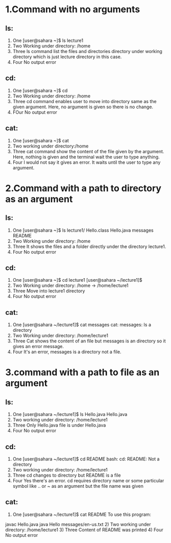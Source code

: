 # 1.Command with no arguments

## ls:

1) One [user@sahara ~]$ ls
lecture1
2) Two Working under directory: /home
3) Three ls command list the files and directories directory under working directory which is just lecture directory in this case.
4) Four No output error

## cd:

1) One [user@sahara ~]$ cd
2) Two Working under directory: /home
3) Three cd command enables user to move into directory same as the given argument. Here, no argument is given so there is no change.
4) FOur No output error

## cat:
1) One [user@sahara ~]$ cat
2) Two working under directory:/home
3) Three cat command show the content of the file given by the argument. Here, nothing is given and the terminal wait the user to type anything.
4) Four I would not say it gives an error. It waits until the user to type any argument.


# 2.Command with a path to directory as an argument

## ls:
1) One [user@sahara ~]$ ls lecture1/
Hello.class  Hello.java  messages  README
2) Two Working under directory: /home
3) Three It shows the files and a folder directly under the directory lecture1.
4) Four No output error

## cd:
1) One [user@sahara ~]$ cd lecture1
[user@sahara ~/lecture1]$ 
2) Two Working under directory: /home -> /home/lecture1
3) Three Move into lecture1 directory
4) Four No output error

## cat:
1) One [user@sahara ~/lecture1]$ cat messages
cat: messages: Is a directory
2) Two Working under directory: /home/lecture1
3) Three Cat shows the content of an file but messages is an directory so it gives an error message.
4) Four It's an error, messages is a directory not a file.

# 3.command with a path to file as an argument

## ls:
1) One [user@sahara ~/lecture1]$ ls Hello.java
Hello.java
2) Two working under directory: /home/lecture1
3) Three Only Hello.java file is under Hello.java
4) Four No output error

## cd:
1) One [user@sahara ~/lecture1]$ cd README
bash: cd: README: Not a directory
2) Two working under directory: /home/lecture1
3) Three cd changes to directory but README is a file
4) Four Yes there's an error. cd requires directory name or some particular symbol like .. or ~ as an argument but the file name was given

## cat:
1) One [user@sahara ~/lecture1]$ cat README
To use this program:

javac Hello.java
java Hello messages/en-us.txt
2) Two working under directory: /home/lecture1
3) Three Content of README was printed
4) Four No output error
